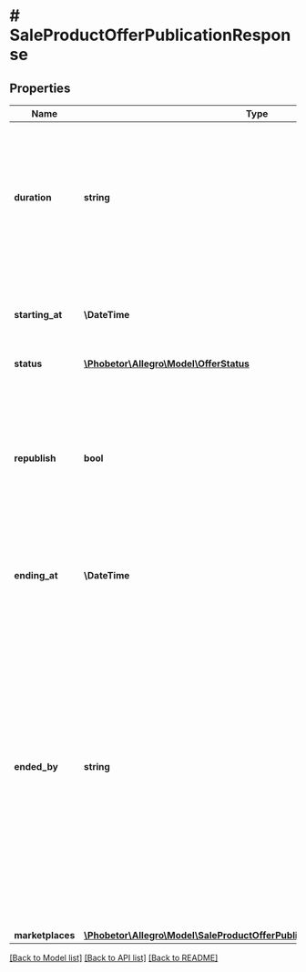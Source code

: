 # # SaleProductOfferPublicationResponse

## Properties

Name | Type | Description | Notes
------------ | ------------- | ------------- | -------------
**duration** | **string** | This field must be set to one of the following:&lt;br/&gt; - for auctions: 1 day, 3 days, 5 days, 7 days, 10 days&lt;br/&gt; - for buy-now offers: 3 days, 5 days, 7 days, 10 days, 20 days, 30 days&lt;br/&gt; - for advertisements: 10 days, 20 days, 30 days.&lt;br/&gt; The value is in ISO 8601 format (example: PT24H, PT72H). | [optional]
**starting_at** | **\DateTime** | Publication starting date: Format (ISO 8601) - yyyy-MM-dd&#39;T&#39;HH:mm:ss.SSSZ. Cannot be modified after activation or ending of the offer. | [optional]
**status** | [**\Phobetor\Allegro\Model\OfferStatus**](OfferStatus.md) |  | [optional]
**republish** | **bool** | Whether to republish an offer after ending. Automatically republish offers or auctions:&lt;/br&gt; - &#x60;BUY_NOW&#x60; offer type are republished with initial stock, regardless of how many items you have sold.&lt;/br&gt; - &#x60;AUCTION&#x60; offer type are republished only if they were not concluded with purchase.&lt;/br&gt; - &#x60;ADVERTISEMENT&#x60; offer type are republished until it will be finished manually. | [optional]
**ending_at** | **\DateTime** | Publication ending date: Format (ISO 8601) - yyyy-MM-dd&#39;T&#39;HH:mm:ss.SSSZ. Cannot be modified | [optional]
**ended_by** | **string** | Indicates the reason for ending the offer: - &#x60;USER&#x60; - offer ended by the seller. - &#x60;ADMIN&#x60; - offer ended by an admin. - &#x60;EXPIRATION&#x60; - offer duration had expired (valid for offers with specified duration). - &#x60;EMPTY_STOCK&#x60; - offer ended because all available items had been sold out. - &#x60;PRODUCT_DETACHMENT&#x60; - offer ended because its link to the product was removed. Status will only occur   if the base marketplace of offer requires full productization. - &#x60;ERROR&#x60; - offer ended due to internal problem with offer publication. The publication command responded with   success status, but further processing failed. | [optional] [readonly]
**marketplaces** | [**\Phobetor\Allegro\Model\SaleProductOfferPublicationMarketplacesResponse**](SaleProductOfferPublicationMarketplacesResponse.md) |  | [optional]

[[Back to Model list]](../../README.md#models) [[Back to API list]](../../README.md#endpoints) [[Back to README]](../../README.md)
